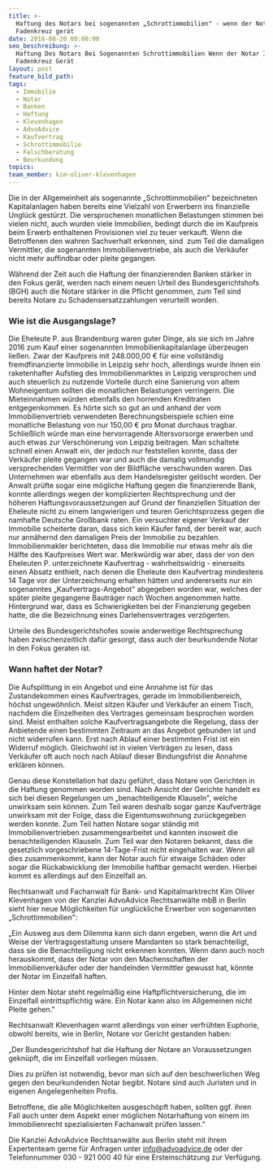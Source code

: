 ```yaml
---
title: >-
  Haftung des Notars bei sogenannten „Schrottimmobilien" - wenn der Notar ins
  Fadenkreuz gerät
date: 2018-08-20 00:00:00
seo_beschreibung: >-
  Haftung Des Notars Bei Sogenannten Schrottimmobilien Wenn der Notar Ins
  Fadenkreuz Gerät
layout: post
feature_bild_path:
tags:
  - Immobilie
  - Notar
  - Banken
  - Haftung
  - Klevenhagen
  - AdvoAdvice
  - Kaufvertrag
  - Schrottimmobilie
  - Falschberatung
  - Beurkundung
topics:
team_member: kim-oliver-klevenhagen
---
```


Die in der Allgemeinheit als sogenannte „Schrottimmobilien" bezeichneten Kapitalanlagen haben bereits eine Vielzahl von Erwerbern ins finanzielle Ungl&uuml;ck gest&uuml;rzt. Die versprochenen monatlichen Belastungen stimmen bei vielen nicht, auch wurden viele Immobilien, bedingt durch die im Kaufpreis beim Erwerb enthaltenen Provisionen viel zu teuer verkauft. Wenn die Betroffenen den wahren Sachverhalt erkennen, sind&nbsp; zum Teil die damaligen Vermittler, die sogenannten Immobilienvertriebe, als auch die Verk&auml;ufer nicht mehr auffindbar oder pleite gegangen.

W&auml;hrend der Zeit auch die Haftung der finanzierenden Banken st&auml;rker in den Fokus ger&auml;t, werden nach einem neuen Urteil des Bundesgerichtshofs (BGH) auch die Notare st&auml;rker in die Pflicht genommen, zum Teil sind bereits Notare zu Schadensersatzzahlungen verurteilt worden.

### Wie ist die Ausgangslage?

Die Eheleute P. aus Brandenburg waren guter Dinge, als sie sich im Jahre 2016 zum Kauf einer sogenannten Immobilienkapitalanlage &uuml;berzeugen lie&szlig;en. Zwar der Kaufpreis mit 248.000,00 € f&uuml;r eine vollst&auml;ndig fremdfinanzierte Immobilie in Leipzig sehr hoch, allerdings wurde ihnen ein raketenhafter Aufstieg des Immobilienmarktes in Leipzig versprochen und auch steuerlich zu nutzende Vorteile durch eine Sanierung von altem Wohneigentum sollten die monatlichen Belastungen verringern. Die Mieteinnahmen w&uuml;rden ebenfalls den horrenden Kreditraten entgegenkommen. Es h&ouml;rte sich so gut an und anhand der vom Immobilienvertrieb verwendeten Berechnungsbeispiele schien eine monatliche Belastung von nur 150,00 € pro Monat durchaus tragbar. Schlie&szlig;lich w&uuml;rde man eine hervorragende Altersvorsorge erwerben und auch etwas zur Versch&ouml;nerung von Leipzig beitragen. Man schaltete schnell einen Anwalt ein, der jedoch nur feststellen konnte, dass der Verk&auml;ufer pleite gegangen war und auch die damalig vollmundig versprechenden Vermittler von der Bildfl&auml;che verschwunden waren. Das Unternehmen war ebenfalls aus dem Handelsregister gel&ouml;scht worden. Der Anwalt pr&uuml;fte sogar eine m&ouml;gliche Haftung gegen die finanzierende Bank, konnte allerdings wegen der komplizierten Rechtsprechung und der h&ouml;heren Haftungsvoraussetzungen auf Grund der finanziellen Situation der Eheleute nicht zu einem langwierigen und teuren Gerichtsprozess gegen die namhafte Deutsche Gro&szlig;bank raten. Ein versuchter eigener Verkauf der Immobilie scheiterte daran, dass sich kein K&auml;ufer fand, der bereit war, auch nur ann&auml;hernd den damaligen Preis der Immobilie zu bezahlen. Immobilienmakler berichteten, dass die Immobilie nur etwas mehr als die H&auml;lfte des Kaufpreises Wert war. Merkw&uuml;rdig war aber, dass der von den Eheleuten P. unterzeichnete Kaufvertrag - wahrheitswidrig - einerseits einen Absatz enthielt, nach denen die Eheleute den Kaufvertrag mindestens 14 Tage vor der Unterzeichnung erhalten h&auml;tten und andererseits nur ein sogenanntes „Kaufvertrags-Angebot" abgegeben worden war, welches der sp&auml;ter pleite gegangene Bautr&auml;ger nach Wochen angenommen hatte. Hintergrund war, dass es Schwierigkeiten bei der Finanzierung gegeben hatte, die die Bezeichnung eines Darlehensvertrages verz&ouml;gerten.

Urteile des Bundesgerichtshofes sowie anderweitige Rechtsprechung haben zwischenzeitlich daf&uuml;r gesorgt, dass auch der beurkundende Notar in den Fokus geraten ist.

### Wann haftet der Notar?

Die Aufsplittung in ein Angebot und eine Annahme ist f&uuml;r das Zustandekommen eines Kaufvertrages, gerade im Immobilienbereich, h&ouml;chst ungew&ouml;hnlich. Meist sitzen K&auml;ufer und Verk&auml;ufer an einem Tisch, nachdem die Einzelheiten des Vertrages gemeinsam besprochen worden sind. Meist enthalten solche Kaufvertragsangebote die Regelung, dass der Anbietende einen bestimmten Zeitraum an das Angebot gebunden ist und nicht widerrufen kann. Erst nach Ablauf einer bestimmten Frist ist ein Widerruf m&ouml;glich. Gleichwohl ist in vielen Vertr&auml;gen zu lesen, dass Verk&auml;ufer oft auch noch nach Ablauf dieser Bindungsfrist die Annahme erkl&auml;ren k&ouml;nnen.

Genau diese Konstellation hat dazu gef&uuml;hrt, dass Notare von Gerichten in die Haftung genommen worden sind. Nach Ansicht der Gerichte handelt es sich bei diesen Regelungen um „benachteiligende Klauseln", welche unwirksam sein k&ouml;nnen. Zum Teil waren deshalb sogar ganze Kaufvertr&auml;ge unwirksam mit der Folge, dass die Eigentumswohnung zur&uuml;ckgegeben werden konnte. Zum Teil hatten Notare sogar st&auml;ndig mit Immobilienvertrieben zusammengearbeitet und kannten insoweit die benachteiligenden Klauseln. Zum Teil war den Notaren bekannt, dass die gesetzlich vorgeschriebene 14-Tage-Frist nicht eingehalten war. Wenn all dies zusammenkommt, kann der Notar auch f&uuml;r etwaige Sch&auml;den oder sogar die R&uuml;ckabwicklung der Immobilie haftbar gemacht werden. Hierbei kommt es allerdings auf den Einzelfall an.

Rechtsanwalt und Fachanwalt f&uuml;r Bank- und Kapitalmarktrecht Kim Oliver Klevenhagen von der Kanzlei AdvoAdvice Rechtsanw&auml;lte mbB in Berlin&nbsp; sieht hier neue M&ouml;glichkeiten f&uuml;r ungl&uuml;ckliche Erwerber von sogenannten „Schrottimmobilien":

„Ein Ausweg aus dem Dilemma kann sich dann ergeben, wenn die Art und Weise der Vertragsgestaltung unsere Mandanten so stark benachteiligt, dass sie die Benachteiligung nicht erkennen konnten. Wenn dann auch noch herauskommt, dass der Notar von den Machenschaften der Immobilienverk&auml;ufer oder der handelnden Vermittler gewusst hat, k&ouml;nnte der Notar im Einzelfall haften.

Hinter dem Notar steht regelm&auml;&szlig;ig eine Haftpflichtversicherung, die im Einzelfall eintrittspflichtig w&auml;re. Ein Notar kann also im Allgemeinen nicht Pleite gehen."

Rechtsanwalt Klevenhagen warnt allerdings von einer verfr&uuml;hten Euphorie, obwohl bereits, wie in Berlin, Notare vor Gericht gestanden haben:

„Der Bundesgerichtshof hat die Haftung der Notare an Voraussetzungen gekn&uuml;pft, die im Einzelfall vorliegen m&uuml;ssen.

Dies zu pr&uuml;fen ist notwendig, bevor man sich auf den beschwerlichen Weg gegen den beurkundenden Notar begibt. Notare sind auch Juristen und in eigenen Angelegenheiten Profis.

Betroffene, die alle M&ouml;glichkeiten ausgesch&ouml;pft haben, sollten ggf. ihren Fall auch unter dem Aspekt einer m&ouml;glichen Notarhaftung von einem im Immobilienrecht spezialisierten Fachanwalt pr&uuml;fen lassen."

Die Kanzlei AdvoAdvice Rechtsanw&auml;lte aus Berlin steht mit ihrem Expertenteam gerne f&uuml;r Anfragen unter info@advoadvice.de oder der Telefonnummer 030 - 921 000 40 f&uuml;r eine Ersteinsch&auml;tzung zur Verf&uuml;gung.